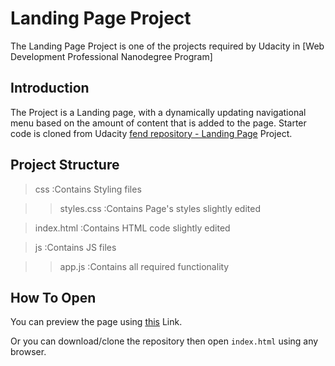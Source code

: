 
# Landing Page Project

The Landing Page Project is one of the projects required by Udacity in [Web Development Professional Nanodegree  Program]






## Introduction

The Project is a Landing page, with a dynamically updating navigational menu based on the amount of content that is added to the page.
Starter code is cloned from Udacity [fend repository - Landing Page](https://github.com/udacity/fend/tree/refresh-2019/projects/landing-pages) Project.


## Project Structure

> css           :Contains Styling files 

>> styles.css   :Contains Page's styles slightly edited

> index.html    :Contains HTML code slightly edited

> js             :Contains JS files

>> app.js       :Contains all required functionality



## How To Open

You can preview the page using [this](https://github.com/ahmedehab2/landing-page-project) Link.

Or you can download/clone the repository then open `index.html` using any browser.

